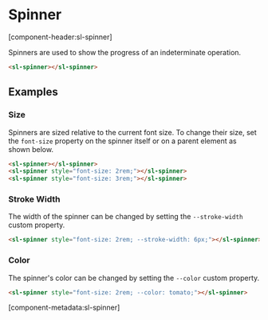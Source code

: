 # Spinner

[component-header:sl-spinner]

Spinners are used to show the progress of an indeterminate operation.

```html preview
<sl-spinner></sl-spinner>
```

## Examples

### Size

Spinners are sized relative to the current font size. To change their size, set the `font-size` property on the spinner itself or on a parent element as shown below.

```html preview
<sl-spinner></sl-spinner>
<sl-spinner style="font-size: 2rem;"></sl-spinner>
<sl-spinner style="font-size: 3rem;"></sl-spinner>
```

### Stroke Width

The width of the spinner can be changed by setting the `--stroke-width` custom property.

```html preview
<sl-spinner style="font-size: 2rem; --stroke-width: 6px;"></sl-spinner>
```

### Color

The spinner's color can be changed by setting the `--color` custom property.

```html preview
<sl-spinner style="font-size: 2rem; --color: tomato;"></sl-spinner>
```

[component-metadata:sl-spinner]
